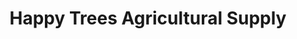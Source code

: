 ---
title: "Happy Trees Agricultural Supply"
url: /richmond-city/happy-trees-agricultural-supply/
shop: Landwirtschaftlich
---